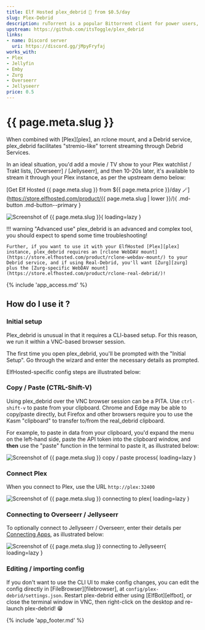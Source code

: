 ```yaml
---
title: Elf Hosted plex_debrid 🧝 from $0.5/day
slug: Plex-Debrid
description: ruTorrent is a popular Bittorrent client for power users, which includes the unique ability (among our torrent apps) to create torrents from its web UI.
upstream: https://github.com/itsToggle/plex_debrid
links:
- name: Discord server
  uri: https://discord.gg/jMpyFryfaj
works_with:
- Plex
- Jellyfin
- Emby
- Zurg
- Overseerr
- Jellyseerr
price: 0.5
---
```


# {{ page.meta.slug }}

When combined with [Plex][plex], an rclone mount, and a Debrid service, plex_debrid facilitates "stremio-like" torrent streaming through Debrid Services. 

In an ideal situation, you'd add a movie / TV show to your Plex watchlist / Trakt lists, [Overseerr] / [Jellyseerr], and then 10-20s later, it's available to stream it through your Plex instance, as per the upstream demo below:

[Get Elf Hosted {{ page.meta.slug }} from ${{ page.meta.price }}/day :magic_wand:](https://store.elfhosted.com/product/{{ page.meta.slug | lower }}/){ .md-button .md-button--primary }

![Screenshot of {{ page.meta.slug }}](/images/plex-debrid-demo.gif){ loading=lazy }

!!! warning "Advanced use"
    plex_debrid is an advanced and complex tool, you should expect to spend some time troubleshooting!

    Further, if you want to use it with your ElfHosted [Plex][plex] instance, plex_debrid requires an [rclone WebDAV mount](https://store.elfhosted.com/product/rclone-webdav-mount/) to your Debrid service, and if using Real-Debrid, you'll want [Zurg][zurg] plus the [Zurg-specific WebDAV mount](https://store.elfhosted.com/product/rclone-real-debrid/)!

{% include 'app_access.md' %}

## How do I use it ?

### Initial setup

Plex_debrid is unusual in that it requires a CLI-based setup. For this reason, we run it within a VNC-based browser session.

The first time you open plex_debrid, you'll be prompted with the "Initial Setup". Go through the wizard and enter the necessary details as prompted.

ElfHosted-specific config steps are illustrated below:

### Copy / Paste (CTRL-Shift-V)

Using plex_debrid over the VNC browser session can be a PITA. Use `ctrl-shift-v` to paste from your clipboard. Chrome and Edge may be able to copy/paste directly, but Firefox and other browsers require you to use the Kasm "clipboard" to transfer to/from the real_debrid clipboard.

For example, to paste in data from your clipboard, you'd expand the menu on the left-hand side, paste the API token into the clipboard window, and **then** use the "paste" function in the terminal to paste it, as illustrated below:

![Screenshot of {{ page.meta.slug }} copy / paste process](/images/plex-debrid-copy-paste.png){ loading=lazy }

### Connect Plex

When you connect to Plex, use the URL `http://plex:32400`

![Screenshot of {{ page.meta.slug }} connecting to plex](/images/plex-debrid-add-local-plex.png){ loading=lazy }

### Connecting to Overseerr / Jellyseerr

To optionally connect to Jellyseerr / Overseerr, enter their details per [Connecting Apps](/how-to/connect-apps/), as illustrated below:

![Screenshot of {{ page.meta.slug }} connecting to Jellyseerr](/images/plex-debrid-add-overseerr-jellyseerr.png){ loading=lazy }

### Editing / importing config

If you don't want to use the CLI UI to make config changes, you can edit the config directly in [FileBrowser][filebrowser], at `config/plex-debrid/settings.json`. Restart plex-debrid either using [ElfBot][elfbot], or close the terminal window in VNC, then right-click on the desktop and re-launch plex-debrid! :grin:

{% include 'app_footer.md' %}